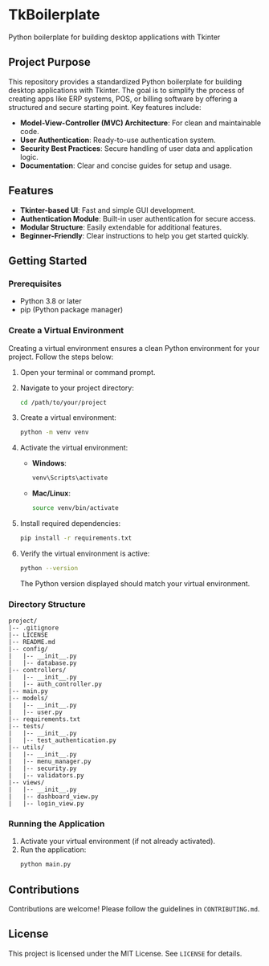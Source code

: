 # TkBoilerplate
Python boilerplate for building desktop applications with Tkinter

## Project Purpose
This repository provides a standardized Python boilerplate for building desktop applications with Tkinter. The goal is to simplify the process of creating apps like ERP systems, POS, or billing software by offering a structured and secure starting point. Key features include:

- **Model-View-Controller (MVC) Architecture**: For clean and maintainable code.
- **User Authentication**: Ready-to-use authentication system.
- **Security Best Practices**: Secure handling of user data and application logic.
- **Documentation**: Clear and concise guides for setup and usage.

## Features
- **Tkinter-based UI**: Fast and simple GUI development.
- **Authentication Module**: Built-in user authentication for secure access.
- **Modular Structure**: Easily extendable for additional features.
- **Beginner-Friendly**: Clear instructions to help you get started quickly.

## Getting Started

### Prerequisites
- Python 3.8 or later
- pip (Python package manager)

### Create a Virtual Environment
Creating a virtual environment ensures a clean Python environment for your project. Follow the steps below:

1. Open your terminal or command prompt.

2. Navigate to your project directory:
   ```bash
   cd /path/to/your/project
   ```

3. Create a virtual environment:
   ```bash
   python -m venv venv
   ```

4. Activate the virtual environment:
   - **Windows**:
     ```bash
     venv\Scripts\activate
     ```
   - **Mac/Linux**:
     ```bash
     source venv/bin/activate
     ```

5. Install required dependencies:
   ```bash
   pip install -r requirements.txt
   ```

6. Verify the virtual environment is active:
   ```bash
   python --version
   ```
   The Python version displayed should match your virtual environment.

### Directory Structure
```
project/
|-- .gitignore
|-- LICENSE
|-- README.md
|-- config/
|   |-- __init__.py
|   |-- database.py
|-- controllers/
|   |-- __init__.py
|   |-- auth_controller.py
|-- main.py
|-- models/
|   |-- __init__.py
|   |-- user.py
|-- requirements.txt
|-- tests/
|   |-- __init__.py
|   |-- test_authentication.py
|-- utils/
|   |-- __init__.py
|   |-- menu_manager.py
|   |-- security.py
|   |-- validators.py
|-- views/
|   |-- __init__.py
|   |-- dashboard_view.py
|   |-- login_view.py
```

### Running the Application
1. Activate your virtual environment (if not already activated).
2. Run the application:
   ```bash
   python main.py
   ```

## Contributions
Contributions are welcome! Please follow the guidelines in `CONTRIBUTING.md`.

## License
This project is licensed under the MIT License. See `LICENSE` for details.

